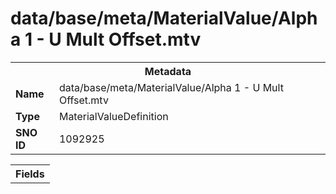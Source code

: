 <h1>data/base/meta/MaterialValue/Alpha 1 - U Mult Offset.mtv</h1><table><tr><th colspan="100%">Metadata</th></tr><tr><td><b>Name</b></td><td>data/base/meta/MaterialValue/Alpha 1 - U Mult Offset.mtv</td></tr><tr><td><b>Type</b></td><td>MaterialValueDefinition</td></tr><tr><td><b>SNO ID</b></td><td>1092925</td></tr></table>

<table><tr><th colspan="100%">Fields</th></tr></table>

